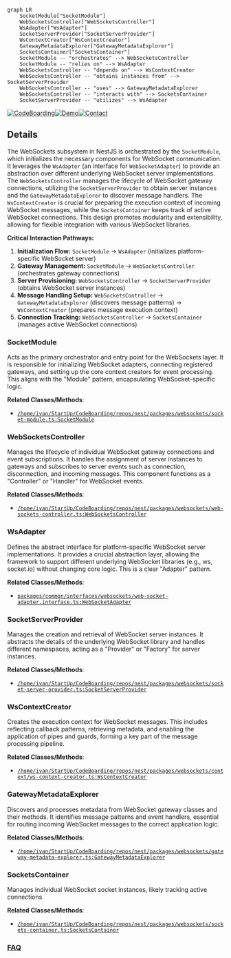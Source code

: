 ```mermaid
graph LR
    SocketModule["SocketModule"]
    WebSocketsController["WebSocketsController"]
    WsAdapter["WsAdapter"]
    SocketServerProvider["SocketServerProvider"]
    WsContextCreator["WsContextCreator"]
    GatewayMetadataExplorer["GatewayMetadataExplorer"]
    SocketsContainer["SocketsContainer"]
    SocketModule -- "orchestrates" --> WebSocketsController
    SocketModule -- "relies on" --> WsAdapter
    WebSocketsController -- "depends on" --> WsContextCreator
    WebSocketsController -- "obtains instances from" --> SocketServerProvider
    WebSocketsController -- "uses" --> GatewayMetadataExplorer
    WebSocketsController -- "interacts with" --> SocketsContainer
    SocketServerProvider -- "utilizes" --> WsAdapter
```

[![CodeBoarding](https://img.shields.io/badge/Generated%20by-CodeBoarding-9cf?style=flat-square)](https://github.com/CodeBoarding/GeneratedOnBoardings)[![Demo](https://img.shields.io/badge/Try%20our-Demo-blue?style=flat-square)](https://www.codeboarding.org/demo)[![Contact](https://img.shields.io/badge/Contact%20us%20-%20contact@codeboarding.org-lightgrey?style=flat-square)](mailto:contact@codeboarding.org)

## Details

The WebSockets subsystem in NestJS is orchestrated by the `SocketModule`, which initializes the necessary components for WebSocket communication. It leverages the `WsAdapter` (an interface for `WebSocketAdapter`) to provide an abstraction over different underlying WebSocket server implementations. The `WebSocketsController` manages the lifecycle of WebSocket gateway connections, utilizing the `SocketServerProvider` to obtain server instances and the `GatewayMetadataExplorer` to discover message handlers. The `WsContextCreator` is crucial for preparing the execution context of incoming WebSocket messages, while the `SocketsContainer` keeps track of active WebSocket connections. This design promotes modularity and extensibility, allowing for flexible integration with various WebSocket libraries.

**Critical Interaction Pathways:**
1.  **Initialization Flow:** `SocketModule` -> `WsAdapter` (initializes platform-specific WebSocket server)
2.  **Gateway Management:** `SocketModule` -> `WebSocketsController` (orchestrates gateway connections)
3.  **Server Provisioning:** `WebSocketsController` -> `SocketServerProvider` (obtains WebSocket server instances)
4.  **Message Handling Setup:** `WebSocketsController` -> `GatewayMetadataExplorer` (discovers message patterns) -> `WsContextCreator` (prepares message execution context)
5.  **Connection Tracking:** `WebSocketsController` -> `SocketsContainer` (manages active WebSocket connections)

### SocketModule
Acts as the primary orchestrator and entry point for the WebSockets layer. It is responsible for initializing WebSocket adapters, connecting registered gateways, and setting up the core context creators for event processing. This aligns with the "Module" pattern, encapsulating WebSocket-specific logic.


**Related Classes/Methods**:

- <a href="https://github.com/nestjs/nest/blob/master/packages/websockets/socket-module.ts" target="_blank" rel="noopener noreferrer">`/home/ivan/StartUp/CodeBoarding/repos/nest/packages/websockets/socket-module.ts:SocketModule`</a>


### WebSocketsController
Manages the lifecycle of individual WebSocket gateway connections and event subscriptions. It handles the assignment of server instances to gateways and subscribes to server events such as connection, disconnection, and incoming messages. This component functions as a "Controller" or "Handler" for WebSocket events.


**Related Classes/Methods**:

- <a href="https://github.com/nestjs/nest/blob/master/packages/websockets/web-sockets-controller.ts" target="_blank" rel="noopener noreferrer">`/home/ivan/StartUp/CodeBoarding/repos/nest/packages/websockets/web-sockets-controller.ts:WebSocketsController`</a>


### WsAdapter
Defines the abstract interface for platform-specific WebSocket server implementations. It provides a crucial abstraction layer, allowing the framework to support different underlying WebSocket libraries (e.g., ws, socket.io) without changing core logic. This is a clear "Adapter" pattern.


**Related Classes/Methods**:

- <a href="https://github.com/nestjs/nest/blob/master/packages/common/interfaces/websockets/web-socket-adapter.interface.ts" target="_blank" rel="noopener noreferrer">`packages/common/interfaces/websockets/web-socket-adapter.interface.ts:WebSocketAdapter`</a>


### SocketServerProvider
Manages the creation and retrieval of WebSocket server instances. It abstracts the details of the underlying WebSocket library and handles different namespaces, acting as a "Provider" or "Factory" for server instances.


**Related Classes/Methods**:

- <a href="https://github.com/nestjs/nest/blob/master/packages/websockets/socket-server-provider.ts" target="_blank" rel="noopener noreferrer">`/home/ivan/StartUp/CodeBoarding/repos/nest/packages/websockets/socket-server-provider.ts:SocketServerProvider`</a>


### WsContextCreator
Creates the execution context for WebSocket messages. This includes reflecting callback patterns, retrieving metadata, and enabling the application of pipes and guards, forming a key part of the message processing pipeline.


**Related Classes/Methods**:

- <a href="https://github.com/nestjs/nest/blob/master/packages/websockets/context/ws-context-creator.ts" target="_blank" rel="noopener noreferrer">`/home/ivan/StartUp/CodeBoarding/repos/nest/packages/websockets/context/ws-context-creator.ts:WsContextCreator`</a>


### GatewayMetadataExplorer
Discovers and processes metadata from WebSocket gateway classes and their methods. It identifies message patterns and event handlers, essential for routing incoming WebSocket messages to the correct application logic.


**Related Classes/Methods**:

- <a href="https://github.com/nestjs/nest/blob/master/packages/websockets/gateway-metadata-explorer.ts" target="_blank" rel="noopener noreferrer">`/home/ivan/StartUp/CodeBoarding/repos/nest/packages/websockets/gateway-metadata-explorer.ts:GatewayMetadataExplorer`</a>


### SocketsContainer
Manages individual WebSocket socket instances, likely tracking active connections.


**Related Classes/Methods**:

- <a href="https://github.com/nestjs/nest/blob/master/packages/websockets/sockets-container.ts" target="_blank" rel="noopener noreferrer">`/home/ivan/StartUp/CodeBoarding/repos/nest/packages/websockets/sockets-container.ts:SocketsContainer`</a>




### [FAQ](https://github.com/CodeBoarding/GeneratedOnBoardings/tree/main?tab=readme-ov-file#faq)